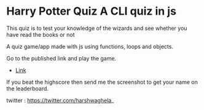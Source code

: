# Harry Potter Quiz A CLI quiz in js

This quiz is to test your knowledge of the wizards and see whether you have read the books or not

A quiz game/app made with js using functions, loops and objects.

Go to the published link and play the game.

-   [Link](https://replit.com/@styrene01/harry-potter-quiz?embed=1&output=1)

If you beat the highscore then send me the screenshot to get your name on the leaderboard.

twitter : https://twitter.com/harshwaghela_
